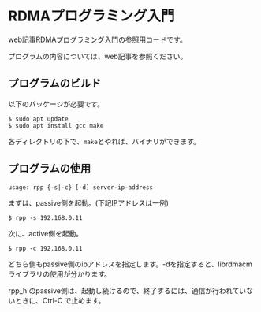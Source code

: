 # RDMAプログラミング入門

web記事[RDMAプログラミング入門](https://valinux.hatenablog.com/entry/20200806)の参照用コードです。

プログラムの内容については、web記事を参照ください。

## プログラムのビルド

以下のパッケージが必要です。
```
$ sudo apt update
$ sudo apt install gcc make
```
各ディレクトリの下で、`make`とやれば、バイナリができます。

## プログラムの使用
```
usage: rpp {-s|-c} [-d] server-ip-address
```
まずは、passive側を起動。(下記IPアドレスは一例)
```
$ rpp -s 192.168.0.11
```
次に、active側を起動。
```
$ rpp -c 192.168.0.11
```
どちら側もpassive側のipアドレスを指定します。-dを指定すると、librdmacmライブラリの使用が分かります。

rpp_h のpassive側は、起動し続けるので、終了するには、通信が行われていないときに、Ctrl-C で止めます。
